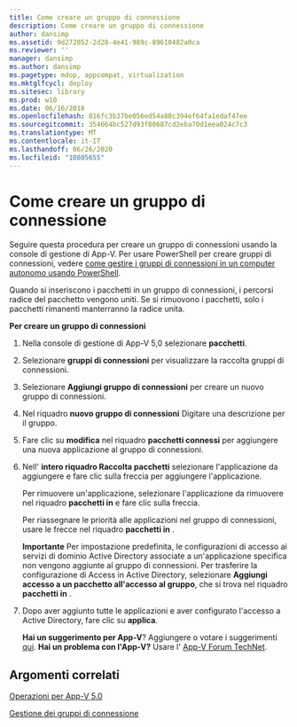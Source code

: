 ```yaml
---
title: Come creare un gruppo di connessione
description: Come creare un gruppo di connessione
author: dansimp
ms.assetid: 9d272052-2d28-4e41-989c-89610482a0ca
ms.reviewer: ''
manager: dansimp
ms.author: dansimp
ms.pagetype: mdop, appcompat, virtualization
ms.mktglfcycl: deploy
ms.sitesec: library
ms.prod: w10
ms.date: 06/16/2016
ms.openlocfilehash: 816fc3b37be056ed54a88c394ef64fa1edaf47ee
ms.sourcegitcommit: 354664bc527d93f80687cd2eba70d1eea024c7c3
ms.translationtype: MT
ms.contentlocale: it-IT
ms.lasthandoff: 06/26/2020
ms.locfileid: "10805655"
---
```

# Come creare un gruppo di connessione


Seguire questa procedura per creare un gruppo di connessioni usando la console di gestione di App-V. Per usare PowerShell per creare gruppi di connessioni, vedere [come gestire i gruppi di connessioni in un computer autonomo usando PowerShell](how-to-manage-connection-groups-on-a-stand-alone-computer-by-using-powershell.md).

Quando si inseriscono i pacchetti in un gruppo di connessioni, i percorsi radice del pacchetto vengono uniti. Se si rimuovono i pacchetti, solo i pacchetti rimanenti manterranno la radice unita.

**Per creare un gruppo di connessioni**

1.  Nella console di gestione di App-V 5,0 selezionare **pacchetti**.

2.  Selezionare **gruppi di connessioni** per visualizzare la raccolta gruppi di connessioni.

3.  Selezionare **Aggiungi gruppo di connessioni** per creare un nuovo gruppo di connessioni.

4.  Nel riquadro **nuovo gruppo di connessioni** Digitare una descrizione per il gruppo.

5.  Fare clic su **modifica** nel riquadro **pacchetti connessi** per aggiungere una nuova applicazione al gruppo di connessioni.

6.  Nell' **intero riquadro Raccolta pacchetti** selezionare l'applicazione da aggiungere e fare clic sulla freccia per aggiungere l'applicazione.

    Per rimuovere un'applicazione, selezionare l'applicazione da rimuovere nel riquadro **pacchetti in** e fare clic sulla freccia.

    Per riassegnare le priorità alle applicazioni nel gruppo di connessioni, usare le frecce nel riquadro **pacchetti in** .

    **Importante**  Per impostazione predefinita, le configurazioni di accesso ai servizi di dominio Active Directory associate a un'applicazione specifica non vengono aggiunte al gruppo di connessioni. Per trasferire la configurazione di Access in Active Directory, selezionare **Aggiungi accesso a un pacchetto all'accesso al gruppo**, che si trova nel riquadro **pacchetti in** .

     

7.  Dopo aver aggiunto tutte le applicazioni e aver configurato l'accesso a Active Directory, fare clic su **applica**.

    **Hai un suggerimento per App-V**? Aggiungere o votare i suggerimenti [qui](http://appv.uservoice.com/forums/280448-microsoft-application-virtualization). **Hai un problema con l'App-V?** Usare l' [App-V Forum TechNet](https://social.technet.microsoft.com/Forums/home?forum=mdopappv).

## Argomenti correlati


[Operazioni per App-V 5.0](operations-for-app-v-50.md)

[Gestione dei gruppi di connessione](managing-connection-groups.md)

 

 





